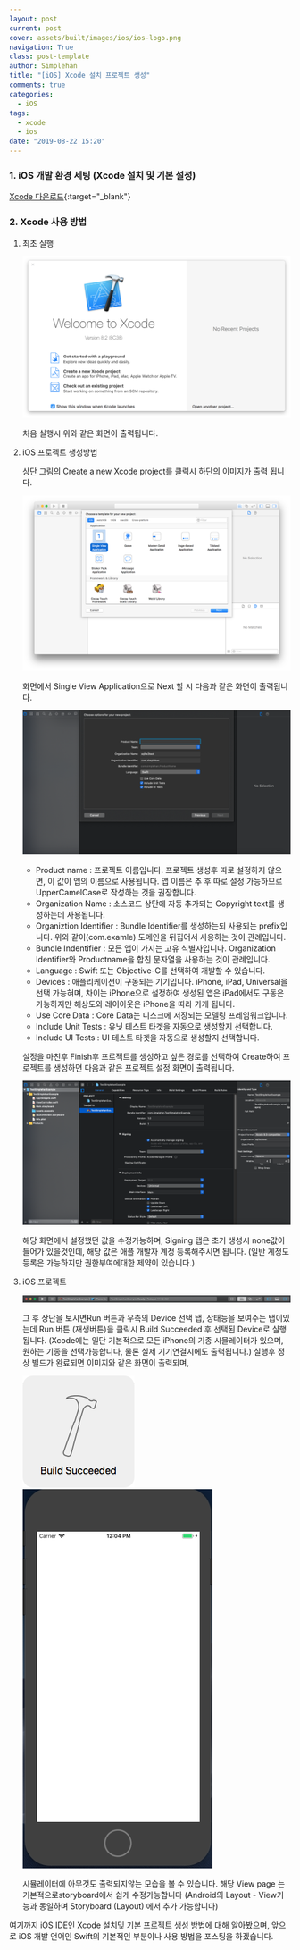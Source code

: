 ```yaml
---
layout: post
current: post
cover: assets/built/images/ios/ios-logo.png
navigation: True
class: post-template
author: Simplehan
title: "[iOS] Xcode 설치 프로젝트 생성"
comments: true
categories:
  - iOS
tags:
  - xcode
  - ios
date: "2019-08-22 15:20"
---
```


### 1. iOS 개발 환경 세팅 (Xcode 설치 및 기본 설정)

[Xcode 다운로드](https://developer.apple.com/xcode/download/){:target="_blank"} 

### 2. Xcode 사용 방법

  1. 최초 실행

     ![img](\assets\built\images\ios\xcode-splash.png)

     처음 실행시 위와 같은 화면이 출력됩니다.

  2. iOS 프로젝트 생성방법

     상단 그림의 Create a new Xcode project를 클릭시 하단의 이미지가 출력 됩니다.

     ![img](\assets\built\images\ios\xcode-new-project-template.png)

     화면에서 Single View Application으로 Next 할 시 다음과 같은 화면이 출력됩니다.

     ![img](\assets\built\images\ios\singleNext.png)

     - Product name : 프로젝트 이름입니다. 프로젝트 생성후 따로 설정하지 않으면, 이 값이 앱의 이름으로 사용됩니다. 앱 이름은 추 후 따로 설정 가능하므로 UpperCamelCase로 작성하는 것을 권장합니다.
     - Organization Name : 소스코드 상단에 자동 추가되는 Copyright text를 생성하는데 사용됩니다.
     - Organiztion Identifier : Bundle Identifier를 생성하는되 사용되는 prefix입니다. 위와 같이(com.examle) 도메인을 뒤집어서 사용하는 것이 관례입니다.
     - Bundle Indentifier : 모든 앱이 가지는 고유 식별자입니다. Organization Identifier와 Productname을 합친 문자열을 사용하는 것이 관례입니다.
     - Language : Swift 또는 Objective-C를 선택하여 개발할 수 있습니다.
     - Devices : 애플리케이션이 구동되는 기기입니다. iPhone, iPad, Universal을 선택 가능혀며, 차이는 iPhone으로 설정하여 생성된 앱은 iPad에서도 구동은 가능하지만 해상도와 레이아웃은 iPhone을 따라 가게 됩니다.
     - Use Core Data : Core Data는 디스크에 저장되는 모델링 프레임워크입니다.
     - Include Unit Tests : 유닛 테스트 타겟을 자동으로 생성할지 선택합니다.
     - Include UI Tests : UI 테스트 타겟을 자동으로 생성할지 선택합니다.

     설정을 마친후 Finish후 프로젝트를 생성하고 싶은 경로를 선택하여 Create하여 프로젝트를 생성하면 다음과 같은 프로젝트 설정 화면이  출력됩니다.

     ![img](\assets\built\images\ios\viewpage.png)
     
     해당 화면에서 설정했던 값을 수정가능하며, Signing 탭은 초기 생성시 none값이 들어가 있을것인데, 
     해당 값은 애플 개발자 계정 등록해주시면 됩니다. 
     (일반 계정도 등록은 가능하지만 권한부여에대한 제약이 있습니다.)

  3. iOS 프로젝트 
  
     ![img](\assets\built\images\ios\top-view.png)

     그 후 상단을 보시면Run 버튼과 우측의 Device 선택 탭, 상태등을 보여주는 탭이있는데
     Run 버튼 (재생버튼)을 클릭시 Build Succeeded 후 선택된 Device로 실행됩니다. 
     (Xcode에는 일단 기본적으로 모든 iPhone의 기종 시뮬레이터가 있으며, 원하는 기종을 선택가능합니다, 물론 실제 기기연결시에도 출력됩니다.)
     실행후 정상 빌드가 완료되면 이미지와 같은 화면이 출력되며, 

     ![img](\assets\built\images\ios\xcode-build-succeeded.png)
     ![img](\assets\built\images\ios\amul-view.png)

     시뮬레이터에 아무것도 출력되지않는 모습을 볼 수 있습니다.
     해당 View page 는 기본적으로storyboard에서 쉽게 수정가능합니다 (Android의 Layout - View기능과 동일하며 Storyboard (Layout) 에서  추가 가능합니다)

여기까지 iOS IDE인 Xcode 설치및 기본 프로젝트 생성 방법에 대해 알아봤으며,
앞으로 iOS 개발 언어인 Swift의 기본적인 부분이나 사용 방법을 포스팅을 하겠습니다.